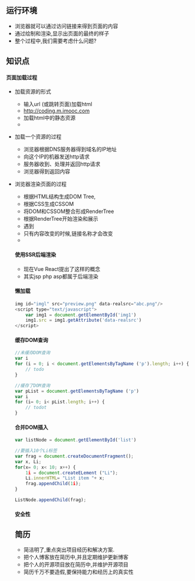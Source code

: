 ## 运行环境
- 浏览器就可以通过访问链接来得到页面的内容
- 通过绘制和渲染,显示出页面的最终的样子
- 整个过程中,我们需要考虑什么问题?

## 知识点
#### 页面加载过程
- 加载资源的形式
  - 输入url (或跳转页面)加载html
  - http://coding.m.imooc.com
  - 加载html中的静态资源
  - <script src="/static/js/jquery.js"></script>

- 加载一个资源的过程
  - 浏览器根据DNS服务器得到域名的IP地址
  - 向这个IP的机器发送http请求
  - 服务器收到、处理并返回http请求
  - 浏览器得到返回内容


- 浏览器渲染页面的过程
  - 根据HTML结构生成DOM Tree, 
  - 根据CSS生成CSSOM
  - 将DOM和CSSOM整合形成RenderTree
  - 根据RenderTree开始渲染和展示
  - 遇到 <script> 时,会执行并阻塞渲染

## 解答

#### 从输入url到得到html的详细过程
- 浏览器根据DNS服务器得到域名的IP地址
- 向这个IP的机器发送http请求
- 服务器收到、处理并返回http请求
- 浏览器得到返回内容

#### window.onload和DOMContentLoaded的区别
- 页面的全部资源加载完才会执行,包括图片、视频等
- DOM渲染完即可执行,此时图片、视频还没有加载完

####  性能优化
- 这本身就是一个综合性的问题
- 没有标准答案,如果要非常全面,能写一本书.
- 只关注核心点,针对面试

#### 原则
- 多使用内存、缓存或者其他方法
- 减少CPU计算、减少网络

#### 从哪里入手
- 加载页面和静态资源
- 页面渲染

#### 加载资源优化
- 静态资源的压缩合并
- 静态资源缓存
- 使用CDN让资源加载更快
- 使用SSR后端渲染,数据直接输出到HTML中

#### 渲染优化
- CSS放前面, JS放后面
- 懒加载(图片懒加载、下拉加载更多)
- 减少DOM查询,对DOM查询做缓存
- 减少DOM操作,多个操作尽量合并在一起执行
- 事件节流
- 尽早执行操作(如DOMContentLoaded )

#### 缓存
- 通过连接名称控制缓存
- <script src="abc-1.js"> </script>
- 只有内容改变的时候,链接名称才会改变
- <script src="aba-2.js"></script>

#### 使用SSR后端渲染
- 现在Vue React提出了这样的概念
- 其实jsp php asp都属于后端渲染

#### 懒加载
```js
img id="imgl" src="preview.png" data-realsrc="abc.png"/> 
<script type="text/javascript"> 
    var img1 = document.getElementById('img1') 
    img1.src = img1.getAttribute('data-realsrc') 
</script>
```
#### 缓存DOM查询
```js
//未缓存DOM查询
var i
for (i = 0; i < document.getElementsByTagName ('p').length; i++) {
    // todo
}

//缓存了DOM查询
var pList = document.getElementsByTagName ('p') 
var i 
for (i= 0; i< pList.length; i++) {
    // todot
}

```

#### 合并DOM插入

```js
var listNode = document.getElementById('list')

//要插入10个Li标签
var frag = document.createDocumentFragment();
var x, Li;
for(x= 0; x< 10; x++) {
    1i = document.createELement ("Li");
    Li.innerHTML= "List item "+ x;
    frag.appendChild(1i);
}

ListNode.appendChild(frag);


```



#### 安全性








## 简历
- 简洁明了,重点突出项目经历和解决方案.
- 把个人博客放在简历中,并且定期维护更新博客
- 把个人的开源项目放在简历中,并维护开源项目
- 简历千万不要造假,要保持能力和经历上的真实性
































































